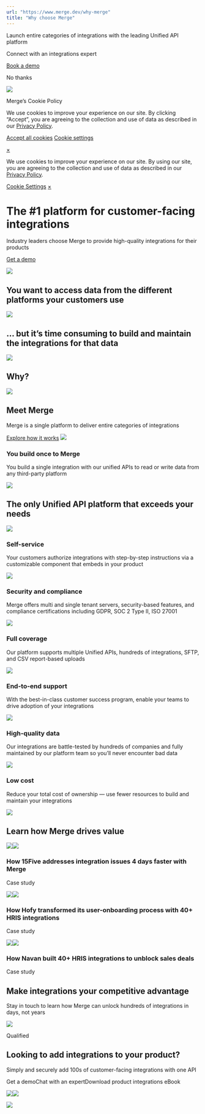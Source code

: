 ```yaml
---
url: "https://www.merge.dev/why-merge"
title: "Why choose Merge"
---
```


Launch entire categories of integrations with the leading Unified API platform

Connect with an integrations expert

[Book a demo](https://merge.dev/get-in-touch)

No thanks

![](https://images.mutinycdn.com/mutiny-assets/client/exit_popup_dummy_close_button_01.png)

Merge’s Cookie Policy

We use cookies to improve your experience on our site. By clicking “Accept”, you are agreeing to the collection and use of data as described in our [Privacy Policy](https://www.merge.dev/legal/privacy-policy).

[Accept all cookies](https://www.merge.dev/why-merge#) [Cookie settings](https://www.merge.dev/cookie-settings)

[×](https://www.merge.dev/why-merge#)

We use cookies to improve your experience on our site. By using our site, you are agreeing to the collection and use of data as described in our [Privacy Policy](https://www.merge.dev/legal/privacy-policy).

[Cookie Settings](https://www.merge.dev/archive/cookie-settings) [×](https://www.merge.dev/why-merge#)

# The \#1 platform for customer-facing integrations

Industry leaders choose Merge to provide high-quality integrations for their products

[Get a demo](https://www.merge.dev/get-in-touch?utm_btn=dr-page-why-merge)

![](https://cdn.prod.website-files.com/624b192df0b0151225c10026/67c08a26bc174406abeb7cfa_9a85e9303ebf7eeedcb6698b9df2dc1f_why-hero-min.avif)

## You want to access data from the different platforms your customers use

![](https://cdn.prod.website-files.com/624b192df0b0151225c10026/67c0813b7c753dfe31a67f33_why-scroll-1.svg)

## ... but it’s time consuming  to build and maintain  the integrations for that data

![](https://cdn.prod.website-files.com/624b192df0b0151225c10026/67c0813b7c753dfe31a67f34_why-scroll-2.svg)

## Why?

![](https://cdn.prod.website-files.com/624b192df0b0151225c10026/67c0813b7c753dfe31a67f38_why-scroll-3.svg)

## Meet Merge

Merge is a single platform to deliver entire categories of integrations

[Explore how it works](https://www.merge.dev/how-it-works) ![](https://cdn.prod.website-files.com/624b192df0b0151225c10026/67a1e789efb852d8b35e9c36_Data_top.avif)

### You build once to Merge

You build a single integration with our unified APIs to read or write data from any third-party platform

![](https://cdn.prod.website-files.com/624b192df0b0151225c10026/67a1e78923c9e6fa14dfed50_Data_bottom.avif)

## The only Unified API platform that exceeds your needs

![](https://cdn.prod.website-files.com/624b192df0b0151225c10026/67c0813b7c753dfe31a67f3e_why-icon-1.svg)

### Self-service

Your customers authorize integrations with step-by-step instructions via a customizable component that embeds in your product

![](https://cdn.prod.website-files.com/624b192df0b0151225c10026/67c0813b7c753dfe31a67f3a_why-icon-2.svg)

### Security and compliance

Merge offers multi and single tenant servers, security-based features, and compliance certifications including GDPR, SOC 2 Type II, ISO 27001

![](https://cdn.prod.website-files.com/624b192df0b0151225c10026/67c0813b7c753dfe31a67f3d_why-icon-3.svg)

### Full coverage

Our platform supports multiple Unified APIs, hundreds of integrations, SFTP, and CSV report-based uploads

![](https://cdn.prod.website-files.com/624b192df0b0151225c10026/67c0813b7c753dfe31a67f3b_why-icon-4.svg)

### End-to-end support

With the best-in-class customer success program, enable your teams to drive adoption of your integrations

![](https://cdn.prod.website-files.com/624b192df0b0151225c10026/67c0813b7c753dfe31a67f39_why-icon-5.svg)

### High-quality data

Our integrations are battle-tested by hundreds of companies and fully maintained by our platform team so you’ll never encounter bad data

![](https://cdn.prod.website-files.com/624b192df0b0151225c10026/67c0813b7c753dfe31a67f3c_why-icon-6.svg)

### Low cost

Reduce your total cost of ownership — use fewer resources to build and maintain your integrations

![](https://cdn.prod.website-files.com/624b192df0b0151225c10026/67c085f39cfadb4ff5fd2929_why%20data%20bg-min.png)

## Learn how Merge drives value

![](https://cdn.prod.website-files.com/62796ab9647626cbab663f42/66e8ac353389e4168489b3ea_15five-black-logo.svg)![](https://cdn.prod.website-files.com/62796ab9647626cbab663f42/65bd63e25f4faed2d234b9d3_15-five-logo-1315876b30.svg)

### How 15Five addresses integration issues 4 days faster with Merge

Case study

![](https://www.merge.dev/why-merge)![](https://cdn.prod.website-files.com/62796ab9647626cbab663f42/652ee523c8b33d615267327f_63d3f611b994d76777848b73_logo-white%20(1).svg)

### How Hofy transformed its user-onboarding process with 40+ HRIS integrations

Case study

![](https://www.merge.dev/why-merge)![](https://cdn.prod.website-files.com/62796ab9647626cbab663f42/6455474e3d3dd8047d937e5b_Navan%20-%20White%20Logo.webp)

### How Navan built 40+ HRIS integrations to unblock sales deals

Case study

## Make integrations your competitive advantage

Stay in touch to learn how Merge can unlock hundreds of integrations in days, not years

![](https://cdn.prod.website-files.com/624b192df0b0151225c10026/67a0696c88fcb6b1a1d8ad6f_CTA%20Background%20Logo.svg)

Qualified

## Looking to add integrations to your product?

Simply and securely add 100s of customer-facing integrations with one API

Get a demoChat with an expertDownload product integrations eBook

![](https://t.co/1/i/adsct?bci=4&dv=America%2FAdak%26en-US%2Cen%26Google%20Inc.%26Linux%20x86_64%26255%261280%261024%264%2624%261280%261024%260%26na&eci=3&event=%7B%7D&event_id=e4576e5d-0ae4-46eb-a088-65263ad09a77&integration=gtm&p_id=Twitter&p_user_id=0&pl_id=60141a33-5780-40a0-997a-e4ba5dc25817&tw_document_href=https%3A%2F%2Fwww.merge.dev%2Fwhy-merge&tw_iframe_status=0&txn_id=o7z1d&type=javascript&version=2.3.33)![](https://analytics.twitter.com/1/i/adsct?bci=4&dv=America%2FAdak%26en-US%2Cen%26Google%20Inc.%26Linux%20x86_64%26255%261280%261024%264%2624%261280%261024%260%26na&eci=3&event=%7B%7D&event_id=e4576e5d-0ae4-46eb-a088-65263ad09a77&integration=gtm&p_id=Twitter&p_user_id=0&pl_id=60141a33-5780-40a0-997a-e4ba5dc25817&tw_document_href=https%3A%2F%2Fwww.merge.dev%2Fwhy-merge&tw_iframe_status=0&txn_id=o7z1d&type=javascript&version=2.3.33)

![](https://bat.bing.com/action/0?ti=343102454&tm=gtm002&Ver=2&mid=3243c9eb-2c4a-4efd-a47f-53c5d9a85800&bo=2&sid=579227a03e8c11f09c5af587c20211bc&vid=57935a403e8c11f0bbe4172bb2b97bfc&vids=1&msclkid=N&pi=918639831&lg=en-US&sw=1280&sh=1024&sc=24&tl=Why%20choose%20Merge&p=https%3A%2F%2Fwww.merge.dev%2Fwhy-merge&r=&lt=810&evt=pageLoad&sv=1&asc=G&cdb=AQAQ&rn=940134)